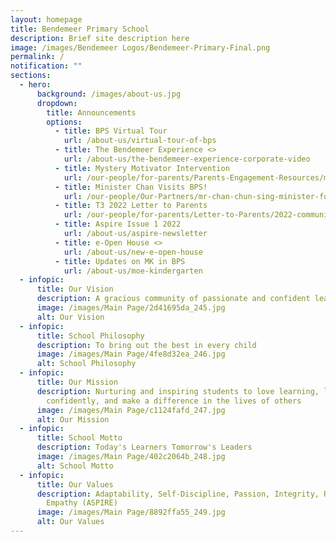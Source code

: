 ```yaml
---
layout: homepage
title: Bendemeer Primary School
description: Brief site description here
image: /images/Bendemeer Logos/Bendemeer-Primary-Final.png
permalink: /
notification: ""
sections:
  - hero:
      background: /images/about-us.jpg
      dropdown:
        title: Announcements
        options:
          - title: BPS Virtual Tour
            url: /about-us/virtual-tour-of-bps
          - title: The Bendemeer Experience <>
            url: /about-us/the-bendemeer-experience-corporate-video
          - title: Mystery Motivator Intervention
            url: /our-people/for-parents/Parents-Engagement-Resources/mlu/mmi
          - title: Minister Chan Visits BPS!
            url: /our-people/Our-Partners/mr-chan-chun-sing-minister-for-education-visits-bps
          - title: T3 2022 Letter to Parents
            url: /our-people/for-parents/Letter-to-Parents/2022-communications/Term-3-2022/overview
          - title: Aspire Issue 1 2022
            url: /about-us/aspire-newsletter
          - title: e-Open House <>
            url: /about-us/new-e-open-house
          - title: Updates on MK in BPS
            url: /about-us/moe-kindergarten
  - infopic:
      title: Our Vision
      description: A gracious community of passionate and confident leaders
      image: /images/Main Page/2d41695da_245.jpg
      alt: Our Vision
  - infopic:
      title: School Philosophy
      description: To bring out the best in every child
      image: /images/Main Page/4fe8d32ea_246.jpg
      alt: School Philosophy
  - infopic:
      title: Our Mission
      description: Nurturing and inspiring students to love learning, lead
        confidently, and make a difference in the lives of others
      image: /images/Main Page/c1124fafd_247.jpg
      alt: Our Mission
  - infopic:
      title: School Motto
      description: Today's Learners Tomorrow's Leaders
      image: /images/Main Page/402c2064b_248.jpg
      alt: School Motto
  - infopic:
      title: Our Values
      description: Adaptability, Self-Discipline, Passion, Integrity, Resilience and
        Empathy (ASPIRE)
      image: /images/Main Page/8892ffa55_249.jpg
      alt: Our Values
---
```

